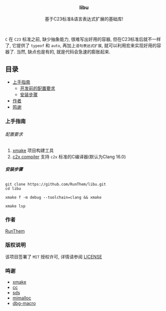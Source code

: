 <p align="center">
<!--
  <a href="https://github.com/RunThem/libu/">
    <img src="images/logo.png" alt="Logo" width="80" height="80">
  </a>
-->

  <h3 align="center">libu</h3>
  <p align="center">基于C23标准&语言表达式扩展的基础库!</p>
</p>
<br />

`C` 在 `C23` 标准之前, 缺少抽象能力, 很难写出好用的容器, 但在C23标准后就不一样了, 它提供了 `typeof` 和 `auto`, 再加上`语句表达式扩展`, 就可以利用宏来实现好用的容器了. 当然, 缺点也是有的, 就是代码会急速的膨胀起来.
 
## 目录

- [上手指南](#上手指南)
  - [开发前的配置要求](#配置要求)
  - [安装步骤](#安装步骤)
- [作者](#作者)
- [鸣谢](#鸣谢)

### 上手指南

###### 配置要求

1. [xmake](https://github.com/xmake-io/xmake) 项目构建工具
2. [c2x compiler](https://zh.cppreference.com/w/c/23) 支持 `c2x` 标准的C编译器(默认为Clang 16.0)

###### **安装步骤**

```shell
git clone https://github.com/RunThem/libu.git
cd libu

xmake f -m debug --toolchain=clang && xmake

xmake lsp
```

### 作者

<a href="mailto:iccy.fun@outlook.com">RunThem</a>

### 版权说明

该项目签署了 `MIT` 授权许可, 详情请参阅 [LICENSE](https://github.com/RunThem/libu/blob/master/LICENSE)

### 鸣谢

- [xmake](https://github.com/xmake-io/xmake)
- [cc](https://github.com/JacksonAllan/CC)
- [sds](https://github.com/antirez/sds)
- [mimalloc](https://github.com/microsoft/mimalloc)
- [dbg-macro](https://github.com/eerimoq/dbg-macro)
